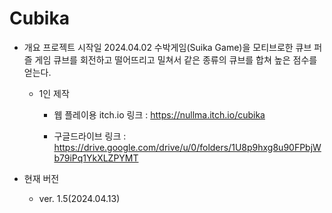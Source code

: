 # Cubika

- 개요
  프로젝트 시작일 2024.04.02
  수박게임(Suika Game)을 모티브로한 큐브 퍼즐 게임
  큐브를 회전하고 떨어뜨리고 밀쳐서 같은 종류의 큐브를 합쳐 높은 점수를 얻는다.

  - 1인 제작

	- 웹 플레이용 itch.io 링크 :
   		https://nullma.itch.io/cubika

  	- 구글드라이브 링크 :
     		https://drive.google.com/drive/u/0/folders/1U8p9hxg8u90FPbjWb79iPq1YkXLZPYMT

- 현재 버전

	- ver. 1.5(2024.04.13)
